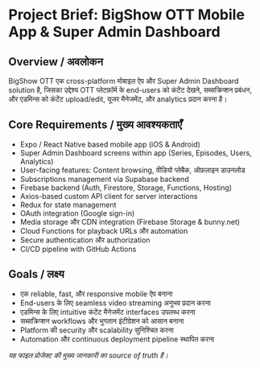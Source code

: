 # Project Brief: BigShow OTT Mobile App & Super Admin Dashboard

## Overview / अवलोकन
BigShow OTT एक cross-platform मोबाइल ऐप और Super Admin Dashboard solution है, जिसका उद्देश्य OTT प्लेटफ़ॉर्म के end-users को कंटेंट देखने, सब्सक्रिप्शन प्रबंधन, और एडमिन्स को कंटेंट upload/edit, यूजर मैनेजमेंट, और analytics प्रदान करना है।

## Core Requirements / मुख्य आवश्यकताएँ
- Expo / React Native based mobile app (iOS & Android)
- Super Admin Dashboard screens within app (Series, Episodes, Users, Analytics)
- User-facing features: Content browsing, वीडियो प्लेबैक, ऑफ़लाइन डाउनलोड
- Subscriptions management via Supabase backend
- Firebase backend (Auth, Firestore, Storage, Functions, Hosting)
- Axios-based custom API client for server interactions
- Redux for state management
- OAuth integration (Google sign-in)
- Media storage और CDN integration (Firebase Storage & bunny.net)
- Cloud Functions for playback URLs और automation
- Secure authentication और authorization
- CI/CD pipeline with GitHub Actions

## Goals / लक्ष्य
- एक reliable, fast, और responsive mobile ऐप बनाना
- End-users के लिए seamless video streaming अनुभव प्रदान करना
- एडमिन्स के लिए intuitive कंटेंट मैनेजमेंट interfaces उपलब्ध करना
- सब्सक्रिप्शन workflows और भुगतान इंटीग्रेशन को आसान बनाना
- Platform की security और scalability सुनिश्चित करना
- Automation और continuous deployment pipeline स्थापित करना

*यह फाइल प्रोजेक्ट की मुख्य जानकारी का source of truth है।* 
